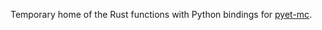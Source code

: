 Temporary home of the Rust functions with Python bindings for [pyet-mc](https://github.com/JaminMartin/pyet-mc).

